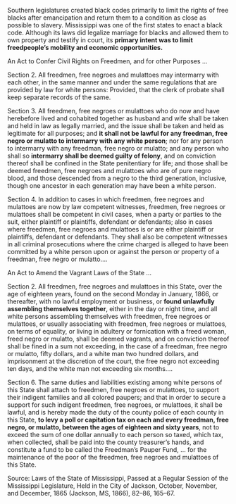 Southern legislatures created black codes primarily to limit the rights of free blacks after emancipation and return them to a condition as close as possible to slavery. Mississippi was one of the first states to enact a black code. Although its laws did legalize marriage for blacks and allowed them to own property and testify in court, its **primary intent was to limit freedpeople’s mobility and economic opportunities.**

An Act to Confer Civil Rights on Freedmen, and for other Purposes …

Section 2. All freedmen, free negroes and mulattoes may intermarry with each other, in the same manner and under the same regulations that are provided by law for white persons: Provided, that the clerk of probate shall keep separate records of the same.

Section 3. All freedmen, free negroes or mulattoes who do now and have herebefore lived and cohabited together as husband and wife shall be taken and held in law as legally married, and the issue shall be taken and held as legitimate for all purposes; and **it shall not be lawful for any freedman, free negro or mulatto to intermarry with any white person**; nor for any person to intermarry with any freedman, free negro or mulatto; and any person who shall so **intermarry shall be deemed guilty of felony**, and on conviction thereof shall be confined in the State penitentiary for life; and those shall be deemed freedmen, free negroes and mulattoes who are of pure negro blood, and those descended from a negro to the third generation, inclusive, though one ancestor in each generation may have been a white person.

Section 4. In addition to cases in which freedmen, free negroes and mulattoes are now by law competent witnesses, freedmen, free negroes or mulattoes shall be competent in civil cases, when a party or parties to the suit, either plaintiff or plaintiffs, defendant or defendants; also in cases where freedmen, free negroes and mulattoes is or are either plaintiff or plaintiffs, defendant or defendants. They shall also be competent witnesses in all criminal prosecutions where the crime charged is alleged to have been committed by a white person upon or against the person or property of a freedman, free negro or mulatto.…

An Act to Amend the Vagrant Laws of the State …

Section 2. All freedmen, free negroes and mulattoes in this State, over the age of eighteen years, found on the second Monday in January, 1866, or thereafter, with no lawful employment or business, or **found unlawfully assembling themselves together**, either in the day or night time, and all white persons assembling themselves with freedmen, free negroes or mulattoes, or usually associating with freedmen, free negroes or mulattoes, on terms of equality, or living in adultery or fornication with a freed woman, freed negro or mulatto, shall be deemed vagrants, and on conviction thereof shall be fined in a sum not exceeding, in the case of a freedman, free negro or mulatto, fifty dollars, and a white man two hundred dollars, and imprisonment at the discretion of the court, the free negro not exceeding ten days, and the white man not exceeding six months.…

Section 6. The same duties and liabilities existing among white persons of this State shall attach to freedmen, free negroes or mulattoes, to support their indigent families and all colored paupers; and that in order to secure a support for such indigent freedmen, free negroes, or mulattoes, it shall be lawful, and is hereby made the duty of the county police of each county in this State, **to levy a poll or capitation tax on each and every freedman, free negro, or mulatto, between the ages of eighteen and sixty years**, not to exceed the sum of one dollar annually to each person so taxed, which tax, when collected, shall be paid into the county treasurer’s hands, and constitute a fund to be called the Freedman’s Pauper Fund, … for the maintenance of the poor of the freedmen, free negroes and mulattoes of this State.

Source: Laws of the State of Mississippi, Passed at a Regular Session of the Mississippi Legislature, Held in the City of Jackson, October, November, and December, 1865 (Jackson, MS, 1866), 82–86, 165–67.